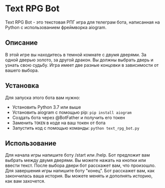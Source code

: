 # Text RPG Bot

Text RPG Bot - это текстовая РПГ игра для телеграм бота, написанная на Python с использованием фреймворка aiogram.

## Описание

В этой игре вы находитесь в темной комнате с двумя дверями. За одной дверью золото, за другой дракон. Вы должны выбрать дверь и узнать свою судьбу. Игра имеет две разные концовки в зависимости от вашего выбора.

## Установка

Для запуска этого бота вам нужно:

- Установить Python 3.7 или выше
- Установить aiogram с помощью pip: `pip install aiogram`
- Создать бота через @BotFather и получить его токен
- Заменить `TOKEN` в коде на ваш токен от бота
- Запустить код с помощью команды: `python text_rpg_bot.py`

## Использование

Для начала игры напишите боту /start или /help. Бот предложит вам выбрать между двумя дверями. Вы можете нажать на кнопки или ввести текст. После выбора двери бот расскажет вам, что произошло. Для завершения игры напишите боту "конец". Бот расскажет вам, как закончилась ваша история. Вы можете менять и дополнять историю, как вам захочется.
